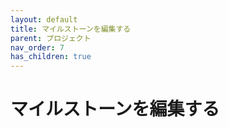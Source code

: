 ```yaml
---
layout: default
title: マイルストーンを編集する
parent: プロジェクト
nav_order: 7
has_children: true
---
```


# マイルストーンを編集する
